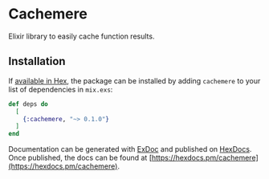 # Cachemere

Elixir library to easily cache function results.

## Installation

If [available in Hex](https://hex.pm/docs/publish), the package can be installed
by adding `cachemere` to your list of dependencies in `mix.exs`:

```elixir
def deps do
  [
    {:cachemere, "~> 0.1.0"}
  ]
end
```

Documentation can be generated with [ExDoc](https://github.com/elixir-lang/ex_doc)
and published on [HexDocs](https://hexdocs.pm). Once published, the docs can
be found at [https://hexdocs.pm/cachemere](https://hexdocs.pm/cachemere).

